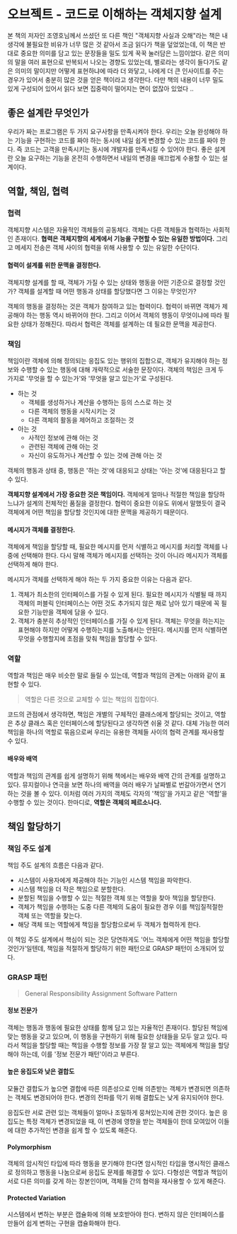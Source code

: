 # 오브젝트 - 코드로 이해하는 객체지향 설계

본 책의 저자인 조영호님께서 쓰셨던 또 다른 책인 "객체지향 사실과 오해"라는 책은 내 생각에 불필요한 비유가 너무 많은 것 같아서 조금 읽다가 책을 덮었었는데, 이 책은 반대로 중요한 의미를 담고 있는 문장들을 밀도 있게 꾹꾹 눌러담은 느낌이었다. 같은 의미의 말을 여러 표현으로 반복되서 나오는 경향도 있었는데, 별로라는 생각이 들다가도 같은 의미의 말이지만 어떻게 표현하냐에 따라 더 와닿고, 나에게 더 큰 인사이트를 주는 경우가 있어서 충분히 많은 것을 얻은 책이라고 생각한다. 다만 책의 내용이 너무 밀도 있게 구성되어 있어서 읽다 보면 집중력이 떨어지는 면이 없잖아 있었다 ..

## 좋은 설계란 무엇인가

우리가 짜는 프로그램은 두 가지 요구사항을 만족시켜야 한다. 우리는 오늘 완성해야 하는 기능을 구현하는 코드를 짜야 하는 동시에 내일 쉽게 변경할 수 있는 코드를 짜야 한다. 즉 코드는 고객을 만족시키는 동시에 개발자를 만족시킬 수 있어야 한다. 좋은 설계란 오늘 요구하는 기능을 온전히 수행하면서 내일의 변경을 매끄럽게 수용할 수 있는 설계이다.

## 역할, 책임, 협력

### 협력

객체지향 시스템은 자율적인 객체들의 공동체다. 객체는 다른 객체들과 협력하는 사회적인 존재이다. **협력은 객체지향의 세계에서 기능을 구현할 수 있는 유일한 방법이다.** 그리고 메세지 전송은 객체 사이의 협력을 위해 사용할 수 있는 유일한 수단이다. 

#### 협력이 설계를 위한 문맥을 결정한다.

객체지향 설계를 할 때, 객체가 가질 수 있는 상태와 행동을 어떤 기준으로 결정할 것인가? 객체를 설계할 때 어떤 행동과 상태를 할당했다면 그 이유는 무엇인가?

객체의 행동을 결정하는 것은 객체가 참여하고 있는 협력이다. 협력이 바뀌면 객체가 제공해야 하는 행동 역시 바뀌어야 한다. 그리고 이어서 객체의 행동이 무엇이냐에 따라 필요한 상태가 정해진다. 따라서 협력은 객체를 설계하는 데 필요한 문맥을 제공한다.

### 책임

책임이란 객체에 의해 정의되는 응집도 있는 행위의 집합으로, 객체가 유지해야 하는 정보와 수행할 수 있는 행동에 대해 개략적으로 서술한 문장이다. 객체의 책임은 크게 두 가지로 '무엇을 할 수 있는가'와 '무엇을 알고 있는가'로 구성된다.

- 하는 것
    - 객체를 생성하거나 계산을 수행하는 등의 스스로 하는 것
    - 다른 객체의 행동을 시작시키는 것
    - 다른 객체의 활동을 제어하고 조절하는 것
- 아는 것
    - 사적인 정보에 관해 아는 것
    - 관련된 객체에 관해 아는 것
    - 자신이 유도하거나 계산할 수 있는 것에 관해 아는 것
    
객체의 행동과 상태 중, 행동은 '하는 것'에 대응되고 상태는 '아는 것'에 대응된다고 할 수 있다.

**객체지향 설계에서 가장 중요한 것은 책임이다.** 객체에게 얼마나 적절한 책임을 할당하느냐가 설계의 전체적인 품질을 결정한다. 협력이 중요한 이유도 위에서 말했듯이 결국 객체에게 어떤 책임을 할당할 것인지에 대한 문맥을 제공하기 때문이다.

#### 메시지가 객체를 결정한다.

객체에게 책임을 할당할 때, 필요한 메시지를 먼저 식별하고 메시지를 처리할 객체를 나중에 선택해야 한다. 다시 말해 객체가 메시지를 선택하는 것이 아니라 메시지가 객체를 선택하게 해야 한다.

메시지가 객체를 선택하게 해야 하는 두 가지 중요한 이유는 다음과 같다.

1. 객체가 최소한의 인터페이스를 가질 수 있게 된다. 필요한 메시지가 식별될 때 까지 객체의 퍼블릭 인터페이스는 어떤 것도 추가되지 않은 채로 남아 있기 때문에 꼭 필요한 기능만을 객체에 담을 수 있다.
2. 객체가 충분히 추상적인 인터페이스를 가질 수 있게 된다. 객체는 무엇을 하는지는 표현해야 하지만 어떻게 수행하는지를 노출해서는 안된다. 메시지를 먼저 식별하면 무엇을 수행할지에 초점을 맞춰 책임을 할당할 수 있다.

### 역할

역할과 책임은 매우 비슷한 말로 들릴 수 있는데, 역할과 책임의 관계는 아래와 같이 표현할 수 있다.

> 역할은 다른 것으로 교체할 수 있는 책임의 집합이다.

코드의 관점에서 생각하면, 책임은 개별의 구체적인 클래스에게 할당되는 것이고, 역할은 추상 클래스 혹은 인터페이스에 할당된다고 생각하면 쉬울 것 같다. 대체 가능한 여러 책임을 하나의 역할로 묶음으로써 우리는 유용한 객체들 사이의 협력 관계를 재사용할 수 있다.

#### 배우와 배역

역할과 책임의 관계를 쉽게 설명하기 위해 책에서는 배우와 배역 간의 관계를 설명하고 있다. 뮤지컬이나 연극을 보면 하나의 배역을 여러 배우가 날짜별로 번갈아가면서 연기하는 것을 볼 수 있다. 이처럼 여러 가지의 객체도 각자의 '책임'을 가지고 같은 '역할'을 수행할 수 있는 것이다. 한마디로, **역할은 객체의 페르소나다.**

## 책임 할당하기

### 책임 주도 설계

책임 주도 설계의 흐름은 다음과 같다.

- 시스템이 사용자에게 제공해야 하는 기능인 시스템 책임을 파악한다.
- 시스템 책임을 더 작은 책임으로 분할한다.
- 분할된 책임을 수행할 수 있는 적절한 객체 또는 역할을 찾아 책임을 할당한다.
- 객체가 책임을 수행하는 도중 다른 객체의 도움이 필요한 경우 이를 책임질적절한 객체 또는 역할을 찾는다.
- 해당 객체 또는 역할에게 책임을 할당함으로써 두 객체가 협력하게 한다.

이 책임 주도 설계에서 핵심이 되는 것은 당연하게도 '어느 객체에게 어떤 책임을 할당할 것인가'일텐데, 책임을 적절하게 할당하기 위한 패턴으로 GRASP 패턴이 소개되어 있다.

### GRASP 패턴

> General Responsibility Assignment Software Pattern

#### 정보 전문가

객체는 행동과 행동에 필요한 상태를 함께 담고 있는 자율적인 존재이다. 할당된 책임에 맞는 행동을 갖고 있으며, 이 행동을 구현하기 위해 필요한 상태들을 모두 알고 있다. 따라서 책임을 할당할 때는 책임을 수행할 정보를 가장 잘 알고 있는 객체에게 책임을 할당해야 하는데, 이를 '정보 전문가 패턴'이라고 부른다.

#### 높은 응집도와 낮은 결합도

모듈간 결합도가 높으면 결합에 따른 의존성으로 인해 의존받는 객체가 변경되면 의존하는 객체도 변경되어야 한다. 변경의 전파를 막기 위해 결합도는 낮게 유지되어야 한다.

응집도란 서로 관련 있는 객체들이 얼마나 조밀하게 뭉쳐있는지에 관한 것이다. 높은 응집도는 특정 객체가 변경되었을 때, 이 변경에 영향을 받는 객체들이 한데 모여있어 이들에 대한 추가적인 변경을 쉽게 할 수 있도록 해준다.

#### Polymorphism

객체의 암시적인 타입에 따라 행동을 분기해야 한다면 암시적인 타입을 명시적인 클래스로 정의하고 행동을 나눔으로써 응집도 문제를 해결할 수 있다. 다형성은 역할과 책임이 서로 다른 의미를 갖게 하는 장본인이며, 객체들 간의 협력을 재사용할 수 있게 해준다.

#### Protected Variation

시스템에서 변하는 부분은 캡슐화에 의해 보호받아야 한다. 변하지 않은 인터페이스를 만들어 쉽게 변하는 구현을 캡슐화해야 한다.